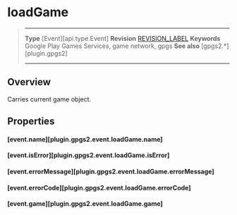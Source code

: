 # loadGame

> --------------------- ------------------------------------------------------------------------------------------
> __Type__              [Event][api.type.Event]
> __Revision__          [REVISION_LABEL](REVISION_URL)
> __Keywords__          Google Play Games Services, game network, gpgs
> __See also__          [gpgs2.*][plugin.gpgs2]
> --------------------- ------------------------------------------------------------------------------------------

## Overview

Carries current game object.

## Properties

#### [event.name][plugin.gpgs2.event.loadGame.name]

#### [event.isError][plugin.gpgs2.event.loadGame.isError]

#### [event.errorMessage][plugin.gpgs2.event.loadGame.errorMessage]

#### [event.errorCode][plugin.gpgs2.event.loadGame.errorCode]

#### [event.game][plugin.gpgs2.event.loadGame.game]